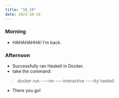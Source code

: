 ```yaml
---
title: "10_19"
date: 2023-10-19
---
```


### Morning
 - HAHAHAHHA! I'm back.
 
### Afternoon
 - Successfully ran Haskell in Docker.
 - take the command:
  > docker run ----rm ----interactive ----tty haskell
 - There you go!